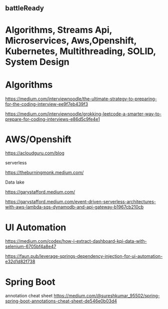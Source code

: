 ## battleReady
# Algorithms, Streams Api, Microservices, Aws,Openshift, Kubernetes, Multithreading, SOLID, System Design


# Algorithms

https://medium.com/interviewnoodle/the-ultimate-strategy-to-preparing-for-the-coding-interview-ee9f7eb439f3

https://medium.com/interviewnoodle/grokking-leetcode-a-smarter-way-to-prepare-for-coding-interviews-e86d5c9fe4e1

# AWS/Openshift

https://acloudguru.com/blog

serverless

https://theburningmonk.medium.com/

Data lake

https://garystafford.medium.com/

https://garystafford.medium.com/event-driven-serverless-architectures-with-aws-lambda-sqs-dynamodb-and-api-gateway-b1967cb210cb

# UI Automation

https://medium.com/codex/how-i-extract-dashboard-kpi-data-with-selenium-6705bf4a8e47

https://faun.pub/leverage-springs-dependency-injection-for-ui-automation-e32d1d82f738

# Spring Boot

annotation cheat sheet
https://medium.com/@sureshkumar_95502/spring-spring-boot-annotations-cheat-sheet-de546e0b03d4

